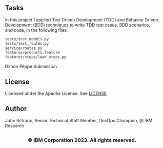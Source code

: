 ## Tasks

In this project I applied Test Driven Development (TDD) and Behavior Driven Development (BDD) techniques to write TDD test cases, BDD scenarios, and code, in the following files:

```bash
tests/test_models.py
tests/test_routes.py
service/routes.py
features/products.feature
features/steps/load_steps.py
```

Dzhon Peppe Submission

## License

Licensed under the Apache License. See [LICENSE](/LICENSE)

## Author

John Rofrano, Senior Technical Staff Member, DevOps Champion, @ IBM Research

## <h3 align="center"> © IBM Corporation 2023. All rights reserved. <h3/>
